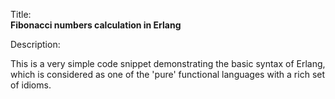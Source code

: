 Title:<br/>
<b>Fibonacci numbers calculation in Erlang</b>

Description:<br/>
<p>This is a very simple code snippet demonstrating the basic syntax of Erlang, which is considered as one of the 'pure' functional languages with a rich set of idioms.
